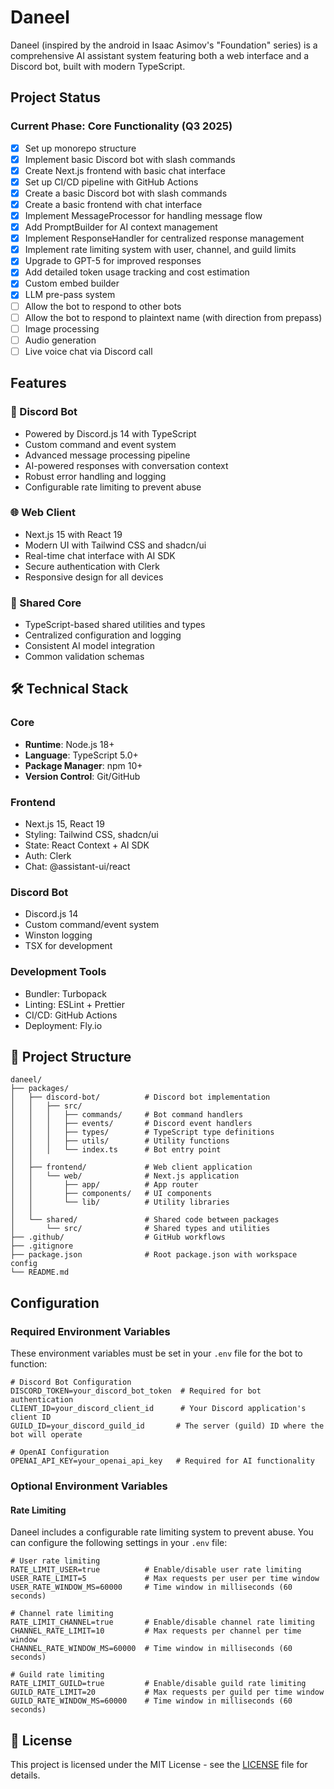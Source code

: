 # Daneel

Daneel (inspired by the android in Isaac Asimov's "Foundation" series) is a comprehensive AI assistant system featuring both a web interface and a Discord bot, built with modern TypeScript.

## Project Status

### Current Phase: Core Functionality (Q3 2025)
- [x] Set up monorepo structure
- [x] Implement basic Discord bot with slash commands
- [x] Create Next.js frontend with basic chat interface
- [x] Set up CI/CD pipeline with GitHub Actions
- [x] Create a basic Discord bot with slash commands
- [x] Create a basic frontend with chat interface
- [x] Implement MessageProcessor for handling message flow
- [x] Add PromptBuilder for AI context management
- [x] Implement ResponseHandler for centralized response management
- [x] Implement rate limiting system with user, channel, and guild limits
- [x] Upgrade to GPT-5 for improved responses
- [x] Add detailed token usage tracking and cost estimation
- [X] Custom embed builder
- [X] LLM pre-pass system
- [ ] Allow the bot to respond to other bots
- [ ] Allow the bot to respond to plaintext name (with direction from prepass)
- [ ] Image processing
- [ ] Audio generation
- [ ] Live voice chat via Discord call

## Features

### 🤖 Discord Bot
- Powered by Discord.js 14 with TypeScript
- Custom command and event system
- Advanced message processing pipeline
- AI-powered responses with conversation context
- Robust error handling and logging
- Configurable rate limiting to prevent abuse

### 🌐 Web Client
- Next.js 15 with React 19
- Modern UI with Tailwind CSS and shadcn/ui
- Real-time chat interface with AI SDK
- Secure authentication with Clerk
- Responsive design for all devices

### 🧩 Shared Core
- TypeScript-based shared utilities and types
- Centralized configuration and logging
- Consistent AI model integration
- Common validation schemas

## 🛠️ Technical Stack

### Core
- **Runtime**: Node.js 18+
- **Language**: TypeScript 5.0+
- **Package Manager**: npm 10+
- **Version Control**: Git/GitHub

### Frontend
- Next.js 15, React 19
- Styling: Tailwind CSS, shadcn/ui
- State: React Context + AI SDK
- Auth: Clerk
- Chat: @assistant-ui/react

### Discord Bot
- Discord.js 14
- Custom command/event system
- Winston logging
- TSX for development

### Development Tools
- Bundler: Turbopack
- Linting: ESLint + Prettier
- CI/CD: GitHub Actions
- Deployment: Fly.io

## 📁 Project Structure

```
daneel/
├── packages/
│   ├── discord-bot/          # Discord bot implementation
│   │   ├── src/
│   │   │   ├── commands/     # Bot command handlers
│   │   │   ├── events/       # Discord event handlers
│   │   │   ├── types/        # TypeScript type definitions
│   │   │   ├── utils/        # Utility functions
│   │   │   └── index.ts      # Bot entry point
│   │
│   ├── frontend/             # Web client application
│   │   └── web/              # Next.js application
│   │       ├── app/          # App router
│   │       ├── components/   # UI components
│   │       └── lib/          # Utility libraries
│   │
│   └── shared/               # Shared code between packages
│       └── src/              # Shared types and utilities
├── .github/                  # GitHub workflows
├── .gitignore
├── package.json              # Root package.json with workspace config
└── README.md
```

## Configuration

### Required Environment Variables

These environment variables must be set in your `.env` file for the bot to function:

```env
# Discord Bot Configuration
DISCORD_TOKEN=your_discord_bot_token  # Required for bot authentication
CLIENT_ID=your_discord_client_id      # Your Discord application's client ID
GUILD_ID=your_discord_guild_id       # The server (guild) ID where the bot will operate

# OpenAI Configuration
OPENAI_API_KEY=your_openai_api_key   # Required for AI functionality
```

### Optional Environment Variables

#### Rate Limiting

Daneel includes a configurable rate limiting system to prevent abuse. You can configure the following settings in your `.env` file:

```env
# User rate limiting
RATE_LIMIT_USER=true          # Enable/disable user rate limiting
USER_RATE_LIMIT=5             # Max requests per user per time window
USER_RATE_WINDOW_MS=60000     # Time window in milliseconds (60 seconds)

# Channel rate limiting
RATE_LIMIT_CHANNEL=true       # Enable/disable channel rate limiting
CHANNEL_RATE_LIMIT=10         # Max requests per channel per time window
CHANNEL_RATE_WINDOW_MS=60000  # Time window in milliseconds (60 seconds)

# Guild rate limiting
RATE_LIMIT_GUILD=true         # Enable/disable guild rate limiting
GUILD_RATE_LIMIT=20           # Max requests per guild per time window
GUILD_RATE_WINDOW_MS=60000    # Time window in milliseconds (60 seconds)
```

## 📝 License

This project is licensed under the MIT License - see the [LICENSE](LICENSE) file for details.